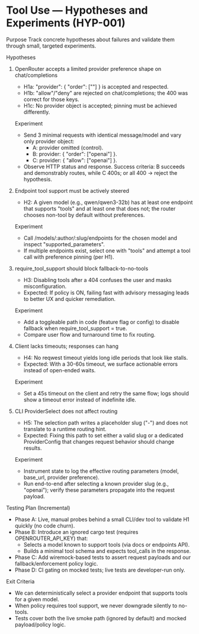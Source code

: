 # Tool Use — Hypotheses and Experiments (HYP-001)

Purpose
Track concrete hypotheses about failures and validate them through small, targeted experiments.

Hypotheses
1) OpenRouter accepts a limited provider preference shape on chat/completions
   - H1a: "provider": { "order": ["<slug>"] } is accepted and respected.
   - H1b: "allow"/"deny" are rejected on chat/completions; the 400 was correct for those keys.
   - H1c: No provider object is accepted; pinning must be achieved differently.

   Experiment
   - Send 3 minimal requests with identical message/model and vary only provider object:
     - A: provider omitted (control).
     - B: provider: { "order": ["openai"] }.
     - C: provider: { "allow": ["openai"] }.
   - Observe HTTP status and response. Success criteria: B succeeds and demonstrably routes, while C 400s; or all 400 → reject the hypothesis.

2) Endpoint tool support must be actively steered
   - H2: A given model (e.g., qwen/qwen3-32b) has at least one endpoint that supports "tools" and at least one that does not; the router chooses non-tool by default without preferences.

   Experiment
   - Call /models/:author/:slug/endpoints for the chosen model and inspect "supported_parameters".
   - If multiple endpoints exist, select one with "tools" and attempt a tool call with preference pinning (per H1).

3) require_tool_support should block fallback-to-no-tools
   - H3: Disabling tools after a 404 confuses the user and masks misconfiguration.
   - Expected: If policy is ON, failing fast with advisory messaging leads to better UX and quicker remediation.

   Experiment
   - Add a toggleable path in code (feature flag or config) to disable fallback when require_tool_support = true.
   - Compare user flow and turnaround time to fix routing.

4) Client lacks timeouts; responses can hang
   - H4: No reqwest timeout yields long idle periods that look like stalls.
   - Expected: With a 30-60s timeout, we surface actionable errors instead of open-ended waits.

   Experiment
   - Set a 45s timeout on the client and retry the same flow; logs should show a timeout error instead of indefinite idle.

5) CLI ProviderSelect does not affect routing
   - H5: The selection path writes a placeholder slug ("-") and does not translate to a runtime routing hint.
   - Expected: Fixing this path to set either a valid slug or a dedicated ProviderConfig that changes request behavior should change results.

   Experiment
   - Instrument state to log the effective routing parameters (model, base_url, provider preference).
   - Run end-to-end after selecting a known provider slug (e.g., "openai"); verify these parameters propagate into the request payload.

Testing Plan (Incremental)
- Phase A: Live, manual probes behind a small CLI/dev tool to validate H1 quickly (no code churn).
- Phase B: Introduce an ignored cargo test (requires OPENROUTER_API_KEY) that:
  - Selects a model known to support tools (via docs or endpoints API).
  - Builds a minimal tool schema and expects tool_calls in the response.
- Phase C: Add wiremock-based tests to assert request payloads and our fallback/enforcement policy logic.
- Phase D: CI gating on mocked tests; live tests are developer-run only.

Exit Criteria
- We can deterministically select a provider endpoint that supports tools for a given model.
- When policy requires tool support, we never downgrade silently to no-tools.
- Tests cover both the live smoke path (ignored by default) and mocked payload/policy logic.
